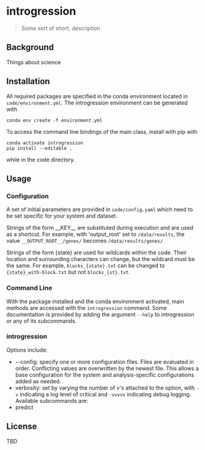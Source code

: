 # introgression
> Some sort of short, description

## Background
Things about science

## Installation
All required packages are specified in the conda environment located in 
`code/environment.yml`.  The introgression environment can be generated with
```
conda env create -f environment.yml
```
To access the command line bindings of the main class, install with pip with
```
conda activate introgression
pip install --editable .
```
while in the code directory.

## Usage

### Configuration
A set of initial parameters are provided in `code/config.yaml` which need to
be set specific for your system and dataset.

Strings of the form \_\_KEY\_\_
are substituted during execution and are used as a shortcut.  For example,
with 'output\_root' set to `/data/results`, the value `__OUTPUT_ROOT__/genes/`
becomes `/data/results/genes/`

Strings of the form {state} are used for wildcards within the code.  Their
location and surrounding characters can change, but the wildcard must be the
same.  For example, `blocks_{state}.txt` can be changed to
`{state}_with-block.txt` but not `blocks_{st}.txt`.

### Command Line
With the package installed and the conda environment activated, main methods
are accessed with the `introgression` command. Some documentation is provided
by adding the argument `--help` to introgression or any of its subcommands.

### introgression
Options include:
- --config: specify one or more configuration files.  Files are evaluated in
order.  Conflicting values are overwritten by the newest file. This allows a
base configuration for the system and analysis-specific configurations added
as needed.
- verbosity: set by varying the number of v's attached to the option, with 
`-v` indicating a log level of critical and `-vvvvv` indicating debug logging.
Available subcommands are:
- predict

## License
TBD
